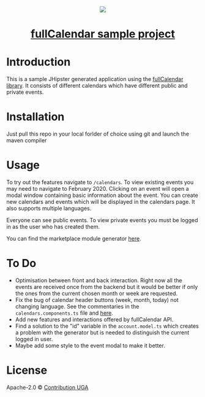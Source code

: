 <div align="center">
  <a href="https://www.jhipster.tech/">
    <img src="https://github.com/jhipster/jhipster-artwork/blob/master/logos/JHipster%20RGB-small100x25px.png?raw=true">
    <p><h1>fullCalendar sample project</h1></p>
  </a>
</div>

# Introduction

This is a sample JHipster generated application using the [fullCalendar library](https://fullcalendar.io/docs/angular). It consists of different calendars which have different public and private events.

# Installation

Just pull this repo in your local forlder of choice using git and launch the maven compiler

# Usage

To try out the features navigate to `/calendars`. To view existing events you may need to navigate to February 2020. Clicking on an event will open a modal window containing basic information about the event. You can create new calendars and events which will be displayed in the calendars page. It also supports multiple languages.

Everyone can see public events. To view private events you must be logged in as the user who has created them.

You can find the marketplace module generator [here](https://github.com/contribution-jhipster-uga/generator-jhipster-fullcalendar).

# To Do

- Optimisation between front and back interaction. Right now all the events are received once from the backend but it would be better if only the ones from the current chosen month or week are requested.
- Fix the bug of calendar header buttons (week, month, today) not changing language. See the commentaries in the `calendars.components.ts` file and [here](https://github.com/fullcalendar/fullcalendar/issues/4581).
- Add new features and interactions offered by fullCalendar API.
- Find a solution to the "id" variable in the `account.model.ts` which creates a problem with the generator but is needed to distinguish the current logged in user.
- Maybe add some style to the event modal to make it better.

# License

Apache-2.0 © [Contribution UGA](https://github.com/contribution-jhipster-uga)
